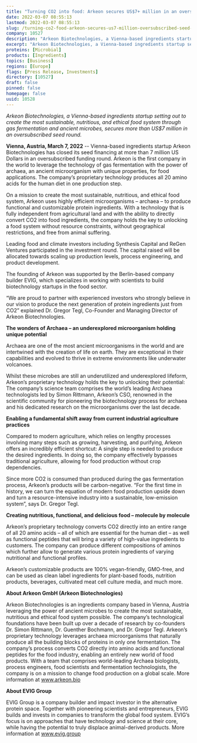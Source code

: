 ```yaml
---
title: "Turning CO2 into food: Arkeon secures US$7+ million in an oversubscribed seed round"
date: 2022-03-07 08:55:13
lastmod: 2022-03-07 08:55:13
slug: /turning-co2-food-arkeon-secures-us7-million-oversubscribed-seed-round
company: 10527
description: "Arkeon Biotechnologies, a Vienna-based ingredients startup setting out to create the most sustainable, nutritious, and ethical food system through gas fermentation and ancient microbes, secures more than US$7 million in an oversubscribed seed round."
excerpt: "Arkeon Biotechnologies, a Vienna-based ingredients startup setting out to create the most sustainable, nutritious, and ethical food system through gas fermentation and ancient microbes, secures more than US$7 million in an oversubscribed seed round."
proteins: [Microbial]
products: [Ingredients]
topics: [Business]
regions: [Europe]
flags: [Press Release, Investments]
directory: [10527]
draft: false
pinned: false
homepage: false
uuid: 10528
---
```

<p><em>Arkeon Biotechnologies, a Vienna-based ingredients startup setting out to create the most sustainable, nutritious, and ethical food system through gas fermentation and ancient microbes, secures more than US$7 million in an oversubscribed seed round.</em></p>
<p><strong>Vienna, Austria, March 7, 2022</strong> -- Vienna-based ingredients startup Arkeon Biotechnologies has closed its seed financing at more than 7 million US Dollars in an oversubscribed funding round. Arkeon is the first company in the world to leverage the technology of gas fermentation with the power of archaea, an ancient microorganism with unique properties, for food applications. The company’s proprietary technology produces all 20 amino acids for the human diet in one production step.</p>
<p>On a mission to create the most sustainable, nutritious, and ethical food system, Arkeon uses highly efficient microorganisms – archaea – to produce functional and customizable protein ingredients. With a technology that is fully independent from agricultural land and with the ability to directly convert CO2 into food ingredients, the company holds the key to unlocking a food system without resource constraints, without geographical restrictions, and free from animal suffering.</p>
<p>Leading food and climate investors including Synthesis Capital and ReGen Ventures participated in the investment round. The capital raised will be allocated towards scaling up production levels, process engineering, and product development.</p>
<p>The founding of Arkeon was supported by the Berlin-based company builder EVIG, which specializes in working with scientists to build biotechnology startups in the food sector.</p>
<p>“We are proud to partner with experienced investors who strongly believe in our vision to produce the next generation of protein ingredients just from CO2” explained Dr. Gregor Tegl, Co-Founder and Managing Director of Arkeon Biotechnologies.</p>
<p><strong>The wonders of Archaea – an underexplored microorganism holding unique potential</strong></p>
<p>Archaea are one of the most ancient microorganisms in the world and are intertwined with the creation of life on earth. They are exceptional in their capabilities and evolved to thrive in extreme environments like underwater volcanoes.</p>
<p>Whilst these microbes are still an underutilized and underexplored lifeform, Arkeon’s proprietary technology holds the key to unlocking their potential: The company’s science team comprises the world’s leading Archaea technologists led by Simon Rittmann, Arkeon’s CSO, renowned in the scientific community for pioneering the biotechnology process for archaea and his dedicated research on the microorganisms over the last decade.</p>
<p><strong>Enabling a fundamental shift away from current industrial agriculture practices </strong></p>
<p>Compared to modern agriculture, which relies on lengthy processes involving many steps such as growing, harvesting, and purifying, Arkeon offers an incredibly efficient shortcut: A single step is needed to produce the desired ingredients. In doing so, the company effectively bypasses traditional agriculture, allowing for food production without crop dependencies.</p>
<p>Since more CO2 is consumed than produced during the gas fermentation process, Arkeon’s products will be carbon-negative. “For the first time in history, we can turn the equation of modern food production upside down and turn a resource-intensive industry into a sustainable, low-emission system”, says Dr. Gregor Tegl.</p>
<p><strong>Creating nutritious, functional, and delicious food – molecule by molecule</strong></p>
<p>Arkeon’s proprietary technology converts CO2 directly into an entire range of all 20 amino acids – all of which are essential for the human diet – as well as functional peptides that will bring a variety of high-value ingredients to customers. The company can produce different compositions of aminos which further allow to generate various protein ingredients of varying nutritional and functional profiles.</p>
<p>Arkeon’s customizable products are 100% vegan-friendly, GMO-free, and can be used as clean label ingredients for plant-based foods, nutrition products, beverages, cultivated meat cell culture media, and much more.</p>
<p><strong>About </strong><strong>Arkeon GmbH (Arkeon Biotechnologies)</strong></p>
<p>Arkeon Biotechnologies is an ingredients company based in Vienna, Austria leveraging the power of ancient microbes to create the most sustainable, nutritious and ethical food system possible. The company’s technological foundations have been built up over a decade of research by co-founders Dr. Simon Rittmann, Dr. Guenther Bochmann, and Dr. Gregor Tegl. Arkeon’s proprietary technology leverages archaea microorganisms that naturally produce all the building blocks of proteins in only one fermentation. The company’s process converts CO2 directly into amino acids and functional peptides for the food industry, enabling an entirely new world of food products. With a team that comprises world-leading Archaea biologists, process engineers, food scientists and fermentation technologists, the company is on a mission to change food production on a global scale. More information at <a href="http://www.arkeon.bio">www.arkeon.bio</a></p>
<p><strong>About EVIG Group </strong></p>
<p>EVIG Group is a company builder and impact investor in the alternative protein space. Together with pioneering scientists and entrepreneurs, EVIG builds and invests in companies to transform the global food system. EVIG’s focus is on approaches that have technology and science at their core, while having the potential to truly displace animal-derived products. More information at <a href="http://www.evig.group">www.evig.group</a> </p>
